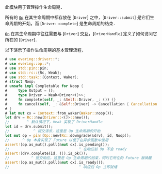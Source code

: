 此模块用于管理操作生命周期．

所有的 [`Op`] 在其生命周期中都存放在 [`Driver`] 之中，[`Driver::submit`] 是它们生命周期的开始，而 [`Driver::complete`] 是生命周期的结束．

[`Op`] 在其生命周期中往往需要与 [`Driver`] 交互，[`DriverHandle`] 定义了如何访问它所在的 [`Driver`]．

以下演示了操作生命周期的基本管理流程，

```rust
# use evering::driver::*;
# use evering::op::*;
# use std::pin::pin;
# use std::rc::{Rc, Weak};
# use std::task::{Context, Waker};
# struct Noop;
# unsafe impl Completable for Noop {
#     type Output = ();
#     type Driver = Weak<Driver<()>>;
#     fn complete(self, _: &Self::Driver, _: ()) {}
#     fn cancel(self, _: &Self::Driver) -> Cancellation { Cancellation::noop() }
# }
# let mut cx = Context::from_waker(Waker::noop());
let drv = Rc::new(Driver::<()>::new());
//        ^ 默认情况下，Weak 实现了 DriverHandle
let id = drv.submit();
//           ^ 提交请求，这里是 Op 生命周期的开始
let mut op = pin!(Op::new(Rc::downgrade(&drv), id, Noop));
//      ^ Op 本身实现了 Future 以便于在异步函数中使用
assert!(op.as_mut().poll(&mut cx).is_pending());
//                                ^ 在响应前 Op 不会 ready
assert!(drv.complete(id, ()).is_ok());
//          ^ 提交响应，这里是 Op 生命周期的结束，同时它所在的 Future 被唤醒
assert!(op.as_mut().poll(&mut cx).is_ready());
//                                ^ 响应后 Op 立即就绪
```

[`Op`]: crate::op::Op
